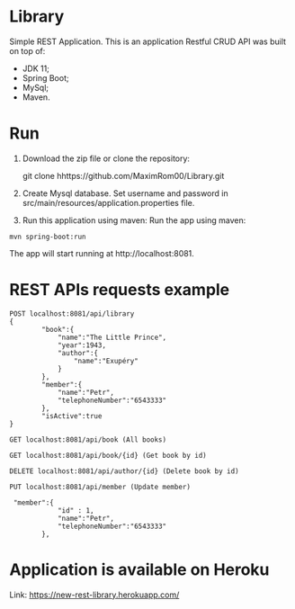 # Library
Simple REST Application.
This is an application Restful CRUD API was built on top of:
- JDK 11;
- Spring Boot;
- MySql;
- Maven.
# Run 
1. Download the zip file or clone the repository: 

   git clone hhttps://github.com/MaximRom00/Library.git

2. Create Mysql database. Set username and password in src/main/resources/application.properties file.
 
4. Run this application using maven: Run the app using maven:
```
mvn spring-boot:run
```
The app will start running at http://localhost:8081.

# REST APIs requests example
```
POST localhost:8081/api/library
{
        "book":{
            "name":"The Little Prince",
            "year":1943,
            "author":{
                "name":"Exupéry"
            }
        },
        "member":{
            "name":"Petr",
            "telephoneNumber":"6543333"
        },
        "isActive":true
}

GET localhost:8081/api/book (All books)

GET localhost:8081/api/book/{id} (Get book by id)

DELETE localhost:8081/api/author/{id} (Delete book by id)

PUT localhost:8081/api/member (Update member)

 "member":{
            "id" : 1,
            "name":"Petr",
            "telephoneNumber":"6543333"
        },
```
# Application is available on Heroku
Link: https://new-rest-library.herokuapp.com/
